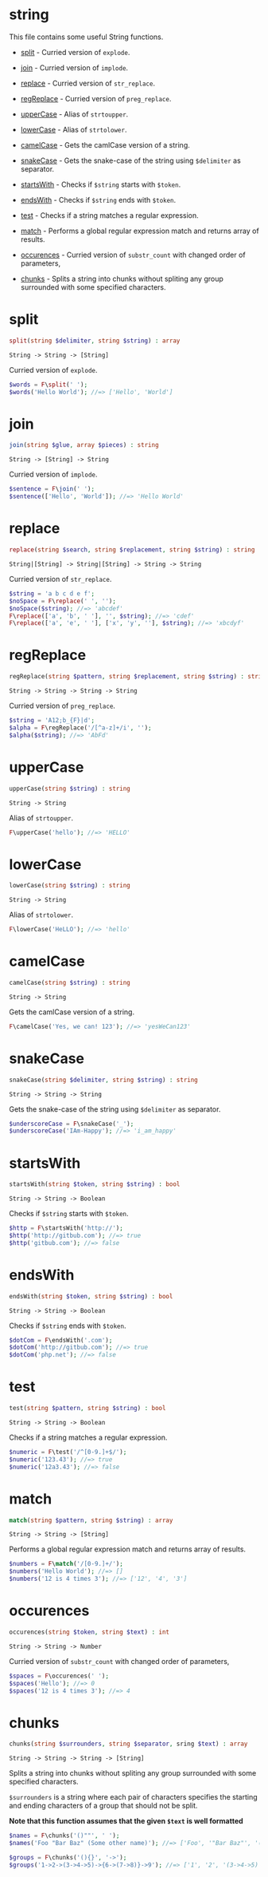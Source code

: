 # string

This file contains some useful String functions.

- [split](#split) - Curried version of `explode`.

- [join](#join) - Curried version of `implode`.

- [replace](#replace) - Curried version of `str_replace`.

- [regReplace](#regreplace) - Curried version of `preg_replace`.

- [upperCase](#uppercase) - Alias of `strtoupper`.

- [lowerCase](#lowercase) - Alias of `strtolower`.

- [camelCase](#camelcase) - Gets the camlCase version of a string.

- [snakeCase](#snakecase) - Gets the snake-case of the string using `$delimiter` as separator.

- [startsWith](#startswith) - Checks if `$string` starts with `$token`.

- [endsWith](#endswith) - Checks if `$string` ends with `$token`.

- [test](#test) - Checks if a string matches a regular expression.

- [match](#match) - Performs a global regular expression match
and returns array of results.

- [occurences](#occurences) - Curried version of `substr_count` with changed order of parameters,

- [chunks](#chunks) - Splits a string into chunks without spliting any group surrounded with some specified characters.

# split

```php
split(string $delimiter, string $string) : array
```

```
String -> String -> [String]
```

Curried version of `explode`.

```php
$words = F\split(' ');
$words('Hello World'); //=> ['Hello', 'World']
```

# join

```php
join(string $glue, array $pieces) : string
```

```
String -> [String] -> String
```

Curried version of `implode`.

```php
$sentence = F\join(' ');
$sentence(['Hello', 'World']); //=> 'Hello World'
```

# replace

```php
replace(string $search, string $replacement, string $string) : string
```

```
String|[String] -> String|[String] -> String -> String
```

Curried version of `str_replace`.

```php
$string = 'a b c d e f';
$noSpace = F\replace(' ', '');
$noSpace($string); //=> 'abcdef'
F\replace(['a', 'b', ' '], '', $string); //=> 'cdef'
F\replace(['a', 'e', ' '], ['x', 'y', ''], $string); //=> 'xbcdyf'
```

# regReplace

```php
regReplace(string $pattern, string $replacement, string $string) : string
```

```
String -> String -> String -> String
```

Curried version of `preg_replace`.

```php
$string = 'A12;b_{F}|d';
$alpha = F\regReplace('/[^a-z]+/i', '');
$alpha($string); //=> 'AbFd'
```

# upperCase

```php
upperCase(string $string) : string
```

```
String -> String
```

Alias of `strtoupper`.

```php
F\upperCase('hello'); //=> 'HELLO'
```

# lowerCase

```php
lowerCase(string $string) : string
```

```
String -> String
```

Alias of `strtolower`.

```php
F\lowerCase('HeLLO'); //=> 'hello'
```

# camelCase

```php
camelCase(string $string) : string
```

```
String -> String
```

Gets the camlCase version of a string.

```php
F\camelCase('Yes, we can! 123'); //=> 'yesWeCan123'
```

# snakeCase

```php
snakeCase(string $delimiter, string $string) : string
```

```
String -> String -> String
```

Gets the snake-case of the string using `$delimiter` as separator.

```php
$underscoreCase = F\snakeCase('_');
$underscoreCase('IAm-Happy'); //=> 'i_am_happy'
```

# startsWith

```php
startsWith(string $token, string $string) : bool
```

```
String -> String -> Boolean
```

Checks if `$string` starts with `$token`.

```php
$http = F\startsWith('http://');
$http('http://gitbub.com'); //=> true
$http('gitbub.com'); //=> false
```

# endsWith

```php
endsWith(string $token, string $string) : bool
```

```
String -> String -> Boolean
```

Checks if `$string` ends with `$token`.

```php
$dotCom = F\endsWith('.com');
$dotCom('http://gitbub.com'); //=> true
$dotCom('php.net'); //=> false
```

# test

```php
test(string $pattern, string $string) : bool
```

```
String -> String -> Boolean
```

Checks if a string matches a regular expression.

```php
$numeric = F\test('/^[0-9.]+$/');
$numeric('123.43'); //=> true
$numeric('12a3.43'); //=> false
```

# match

```php
match(string $pattern, string $string) : array
```

```
String -> String -> [String]
```

Performs a global regular expression match
and returns array of results.

```php
$numbers = F\match('/[0-9.]+/');
$numbers('Hello World'); //=> []
$numbers('12 is 4 times 3'); //=> ['12', '4', '3']
```

# occurences

```php
occurences(string $token, string $text) : int
```

```
String -> String -> Number
```

Curried version of `substr_count` with changed order of parameters,

```php
$spaces = F\occurences(' ');
$spaces('Hello'); //=> 0
$spaces('12 is 4 times 3'); //=> 4
```

# chunks

```php
chunks(string $surrounders, string $separator, sring $text) : array
```

```
String -> String -> String -> [String]
```

Splits a string into chunks without spliting any group surrounded with some specified characters.

`$surrounders` is a string where each pair of characters specifies
the starting and ending characters of a group that should not be split.

**Note that this function assumes that the given `$text` is well formatted**

```php
$names = F\chunks('()""', ' ');
$names('Foo "Bar Baz" (Some other name)'); //=> ['Foo', '"Bar Baz"', '(Some other name)']

$groups = F\chunks('(){}', '->');
$groups('1->2->(3->4->5)->{6->(7->8)}->9'); //=> ['1', '2', '(3->4->5)', '{6->(7->8)}', '9']
```

